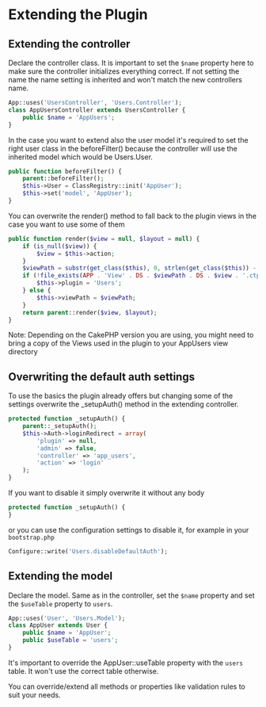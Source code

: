 Extending the Plugin
====================

Extending the controller
------------------------

Declare the controller class. It is important to set the ```$name``` property here to make sure the controller initializes everything correct. If not setting the name the name setting is inherited and won't match the new controllers name.

```php
App::uses('UsersController', 'Users.Controller');
class AppUsersController extends UsersController {
	public $name = 'AppUsers';
}
```

In the case you want to extend also the user model it's required to set the right user class in the beforeFilter() because the controller will use the inherited model which would be Users.User.

```php
public function beforeFilter() {
	parent::beforeFilter();
	$this->User = ClassRegistry::init('AppUser');
	$this->set('model', 'AppUser');
}
```

You can overwrite the render() method to fall back to the plugin views in the case you want to use some of them

```php
public function render($view = null, $layout = null) {
	if (is_null($view)) {
		$view = $this->action;
	}
	$viewPath = substr(get_class($this), 0, strlen(get_class($this)) - 10);
	if (!file_exists(APP . 'View' . DS . $viewPath . DS . $view . '.ctp')) {
		$this->plugin = 'Users';
	} else {
		$this->viewPath = $viewPath;
	}
	return parent::render($view, $layout);
}
```

Note: Depending on the CakePHP version you are using, you might need to bring a copy of the Views used in the plugin to your AppUsers view directory

Overwriting the default auth settings
-------------------------------------

To use the basics the plugin already offers but changing some of the settings overwrite the _setupAuth() method in the extending controller.

```php
protected function _setupAuth() {
	parent::_setupAuth();
	$this->Auth->loginRedirect = array(
		'plugin' => null,
		'admin' => false,
		'controller' => 'app_users',
		'action' => 'login'
	);
}
```

If you want to disable it simply overwrite it without any body

```php
protected function _setupAuth() {
}
```

or you can use the configuration settings to disable it, for example in your ```bootstrap.php```

```php
Configure::write('Users.disableDefaultAuth');
```

Extending the model
-------------------

Declare the model. Same as in the controller, set the ```$name``` property and set the ```$useTable``` property to ```users```.

```php
App::uses('User', 'Users.Model');
class AppUser extends User {
	public $name = 'AppUser';
	public $useTable = 'users';
}
```

It's important to override the AppUser::useTable property with the ```users``` table. It won't use the correct table otherwise.

You can override/extend all methods or properties like validation rules to suit your needs.